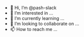 - 👋 Hi, I’m @pash-slack
- 👀 I’m interested in ...
- 🌱 I’m currently learning ...
- 💞️ I’m looking to collaborate on ...
- 📫 How to reach me ...

<!---
pash-slack/pash-slack is a ✨ special ✨ repository because its `README.md` (this file) appears on your GitHub profile.
You can click the Preview link to take a look at your changes.
--->
